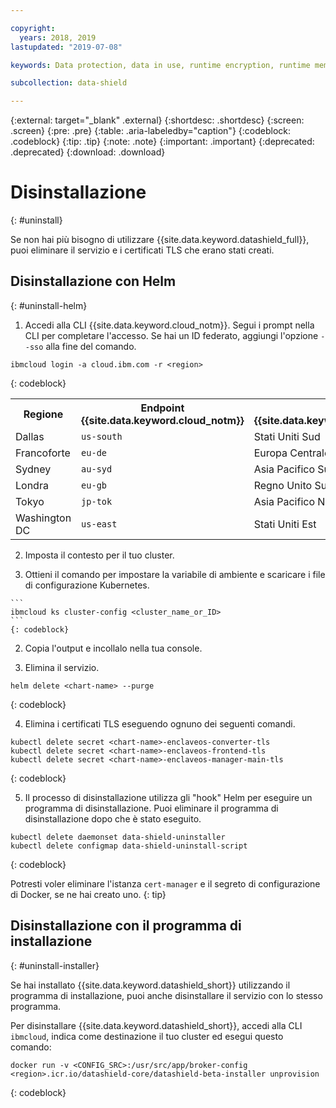 ```yaml
---

copyright:
  years: 2018, 2019
lastupdated: "2019-07-08"

keywords: Data protection, data in use, runtime encryption, runtime memory encryption, encrypted memory, Intel SGX, software guard extensions, Fortanix runtime encryption

subcollection: data-shield

---
```


{:external: target="_blank" .external}
{:shortdesc: .shortdesc}
{:screen: .screen}
{:pre: .pre}
{:table: .aria-labeledby="caption"}
{:codeblock: .codeblock}
{:tip: .tip}
{:note: .note}
{:important: .important}
{:deprecated: .deprecated}
{:download: .download}

# Disinstallazione
{: #uninstall}

Se non hai più bisogno di utilizzare {{site.data.keyword.datashield_full}}, puoi eliminare il servizio e i certificati TLS che erano stati creati.


## Disinstallazione con Helm
{: #uninstall-helm}

1. Accedi alla CLI {{site.data.keyword.cloud_notm}}. Segui i prompt nella CLI per completare l'accesso. Se hai un ID federato, aggiungi l'opzione `--sso` alla fine del comando.

  ```
  ibmcloud login -a cloud.ibm.com -r <region>
  ```
  {: codeblock}

  <table>
    <tr>
      <th>Regione</th>
      <th>Endpoint {{site.data.keyword.cloud_notm}}</th>
      <th>Regione {{site.data.keyword.containershort_notm}}</th>
    </tr>
    <tr>
      <td>Dallas</td>
      <td><code>us-south</code></td>
      <td>Stati Uniti Sud</td>
    </tr>
    <tr>
      <td>Francoforte</td>
      <td><code>eu-de</code></td>
      <td>Europa Centrale</td>
    </tr>
    <tr>
      <td>Sydney</td>
      <td><code>au-syd</code></td>
      <td>Asia Pacifico Sud</td>
    </tr>
    <tr>
      <td>Londra</td>
      <td><code>eu-gb</code></td>
      <td>Regno Unito Sud</td>
    </tr>
    <tr>
      <td>Tokyo</td>
      <td><code>jp-tok</code></td>
      <td>Asia Pacifico Nord</td>
    </tr>
    <tr>
      <td>Washington DC</td>
      <td><code>us-east</code></td>
      <td>Stati Uniti Est</td>
    </tr>
  </table>

2. Imposta il contesto per il tuo cluster.

  1. Ottieni il comando per impostare la variabile di ambiente e scaricare i file di configurazione Kubernetes.

    ```
    ibmcloud ks cluster-config <cluster_name_or_ID>
    ```
    {: codeblock}

  2. Copia l'output e incollalo nella tua console.

3. Elimina il servizio.

  ```
  helm delete <chart-name> --purge
  ```
  {: codeblock}

4. Elimina i certificati TLS eseguendo ognuno dei seguenti comandi.

  ```
  kubectl delete secret <chart-name>-enclaveos-converter-tls
  kubectl delete secret <chart-name>-enclaveos-frontend-tls
  kubectl delete secret <chart-name>-enclaveos-manager-main-tls
  ```
  {: codeblock}

5. Il processo di disinstallazione utilizza gli "hook" Helm per eseguire un programma di disinstallazione. Puoi eliminare il programma di disinstallazione dopo che è stato eseguito.

  ```
  kubectl delete daemonset data-shield-uninstaller
  kubectl delete configmap data-shield-uninstall-script
  ```
  {: codeblock}

Potresti voler eliminare l'istanza `cert-manager` e il segreto di configurazione di Docker, se ne hai creato uno.
{: tip}


## Disinstallazione con il programma di installazione
{: #uninstall-installer}

Se hai installato {{site.data.keyword.datashield_short}} utilizzando il programma di installazione, puoi anche disinstallare il servizio con lo stesso programma.

Per disinstallare {{site.data.keyword.datashield_short}}, accedi alla CLI `ibmcloud`, indica come destinazione il tuo cluster ed esegui questo comando:

  ```
  docker run -v <CONFIG_SRC>:/usr/src/app/broker-config <region>.icr.io/datashield-core/datashield-beta-installer unprovision
  ```
  {: codeblock}

